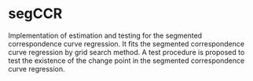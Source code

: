 # segCCR
Implementation of estimation and testing for the segmented correspondence curve regression. It fits the segmented correspondence curve regression by grid search method. 
A test procedure is proposed to test the existence of the change point in the segmented correspondence curve regression.
